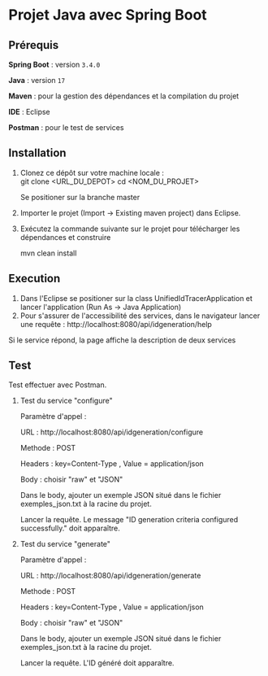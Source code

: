# Projet Java avec Spring Boot

## Prérequis
**Spring Boot** : version `3.4.0`

**Java** : version `17`

**Maven**  : pour la gestion des dépendances et la compilation du projet

**IDE**  : Eclipse

**Postman** : pour le test de services


## Installation

1. Clonez ce dépôt sur votre machine locale :  
   git clone <URL_DU_DEPOT>
   cd <NOM_DU_PROJET>
   
   Se positioner sur la branche master
2. Importer le projet (Import -> Existing maven project) dans Eclipse.
3.  Exécutez la commande suivante sur le projet pour télécharger les dépendances et construire
   
     mvn clean install
## Execution
1.  Dans l'Eclipse se positioner sur la class UnifiedIdTracerApplication et lancer l'application (Run As -> Java Application)
2.  Pour s'assurer de l'accessibilité des services, dans le navigateur lancer une requête :
    http://localhost:8080/api/idgeneration/help

   Si le service répond, la page affiche la description de deux services
## Test
Test effectuer avec Postman.

1. Test du service "configure"

   Paramètre d'appel :
   
   URL : http://localhost:8080/api/idgeneration/configure
   
   Methode : POST
   
   Headers : key=Content-Type , Value = application/json
     
   Body : choisir "raw" et  "JSON"
     
   Dans le body, ajouter un exemple JSON situé dans le fichier exemples_json.txt à la racine du projet.
   
   Lancer la requête. Le message "ID generation criteria configured successfully." doit apparaître.

3. Test du service "generate"

   Paramètre d'appel :
   
   URL : http://localhost:8080/api/idgeneration/generate
   
   Methode : POST
   
   Headers : key=Content-Type , Value = application/json
     
   Body : choisir "raw" et "JSON"
   
   Dans le body, ajouter un exemple JSON situé dans le fichier exemples_json.txt à la racine du projet.
   
   Lancer la requête. L'ID généré doit apparaître.


   
